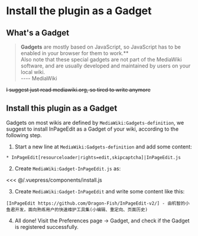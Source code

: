 # Install the plugin as a Gadget

## What's a Gadget

> **Gadgets** are mostly based on JavaScript, so JavaScript has to be enabled in your browser for them to work.**<br>
> Also note that these special gadgets are not part of the MediaWiki software, and are usually developed and maintained by users on your local wiki.<br>
> ---- MediaWiki

~~I suggest just read mediawiki.org, so tired to write anymore~~

## Install this plugin as a Gadget

Gadgets on most wikis are defined by `MediaWiki:Gadgets-definition`, we suggest to install InPageEdit as a Gadget of your wiki, according to the following step.

1. Start a new line at `MediaWiki:Gadgets-definition` and add some content:

```wiki
* InPageEdit[resourceloader|rights=edit,skipcaptcha]|InPageEdit.js
```

2. Create `MediaWiki:Gadget-InPageEdit.js` as:

<<< @/.vuepress/components/install.js

3. Create `MediaWiki:Gadget-InPageEdit` and write some content like this:

```wiki
[InPageEdit https://github.com/Dragon-Fish/InPageEdit-v2/] - 由机智的小鱼君开发，面向熟练用户的快速维护工具集(小编辑、重定向、页面历史)
```

4. All done! Visit the Preferences page → Gadget, and check if the Gadget is registered successfully.
